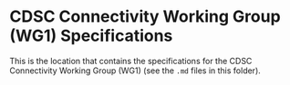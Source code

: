 # CDSC Connectivity Working Group (WG1) Specifications

This is the location that contains the specifications for the CDSC Connectivity Working Group (WG1) (see the `.md` files in this folder).
